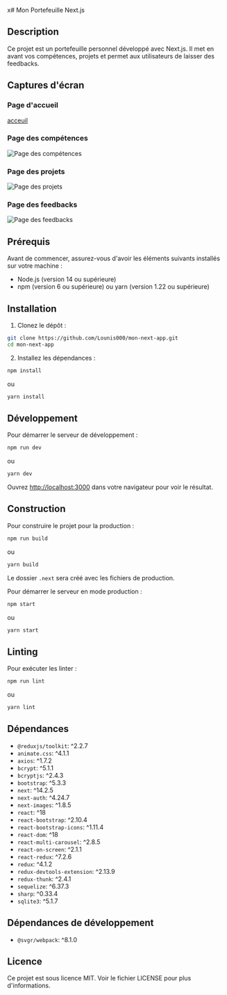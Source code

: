 x# Mon Portefeuille Next.js

## Description

Ce projet est un portefeuille personnel développé avec Next.js. Il met en avant vos compétences, projets et permet aux utilisateurs de laisser des feedbacks.

## Captures d'écran

### Page d'accueil
[acceuil](https://github.com/user-attachments/assets/99af5374-17fb-4e2e-9616-f02e2549f6c5)


### Page des compétences
![Page des compétences](C:/Users/louni/OneDrive/Bureau/ok/skills.png)

### Page des projets
![Page des projets](C:/Users/louni/OneDrive/Bureau/ok/projets.png)

### Page des feedbacks
![Page des feedbacks](C:/Users/louni/OneDrive/Bureau/ok/feedbacks.png)
## Prérequis

Avant de commencer, assurez-vous d'avoir les éléments suivants installés sur votre machine :

- Node.js (version 14 ou supérieure)
- npm (version 6 ou supérieure) ou yarn (version 1.22 ou supérieure)

## Installation

1. Clonez le dépôt :

```bash
git clone https://github.com/Lounis000/mon-next-app.git
cd mon-next-app
```

2. Installez les dépendances :

```bash
npm install
```

ou

```bash
yarn install
```

## Développement

Pour démarrer le serveur de développement :

```bash
npm run dev
```

ou

```bash
yarn dev
```

Ouvrez [http://localhost:3000](http://localhost:3000) dans votre navigateur pour voir le résultat.

## Construction

Pour construire le projet pour la production :

```bash
npm run build
```

ou

```bash
yarn build
```

Le dossier `.next` sera créé avec les fichiers de production.

Pour démarrer le serveur en mode production :

```bash
npm start
```

ou

```bash
yarn start
```

## Linting

Pour exécuter les linter :

```bash
npm run lint
```

ou

```bash
yarn lint
```

## Dépendances

- `@reduxjs/toolkit`: ^2.2.7
- `animate.css`: ^4.1.1
- `axios`: ^1.7.2
- `bcrypt`: ^5.1.1
- `bcryptjs`: ^2.4.3
- `bootstrap`: ^5.3.3
- `next`: ^14.2.5
- `next-auth`: ^4.24.7
- `next-images`: ^1.8.5
- `react`: ^18
- `react-bootstrap`: ^2.10.4
- `react-bootstrap-icons`: ^1.11.4
- `react-dom`: ^18
- `react-multi-carousel`: ^2.8.5
- `react-on-screen`: ^2.1.1
- `react-redux`: ^7.2.6
- `redux`: ^4.1.2
- `redux-devtools-extension`: ^2.13.9
- `redux-thunk`: ^2.4.1
- `sequelize`: ^6.37.3
- `sharp`: ^0.33.4
- `sqlite3`: ^5.1.7

## Dépendances de développement

- `@svgr/webpack`: ^8.1.0

## Licence 

Ce projet est sous licence MIT. Voir le fichier LICENSE pour plus d'informations.
